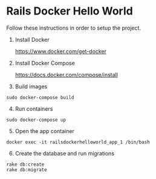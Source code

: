 # Rails Docker Hello World

Follow these instructions in order to setup the project.

1. Install Docker

	https://www.docker.com/get-docker


2. Install Docker Compose

	https://docs.docker.com/compose/install


3. Build images
```
sudo docker-compose build
```

4. Run containers
```
sudo docker-compose up
```

5. Open the app container
```
docker exec -it railsdockerhelloworld_app_1 /bin/bash
```

6. Create the database and run migrations
```
rake db:create
rake db:migrate
```
